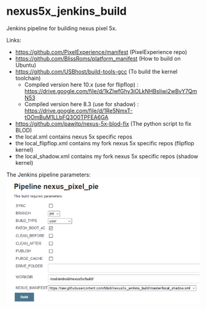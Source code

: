 # nexus5x_jenkins_build
Jenkins pipeline for building nexus pixel 5x.

Links:
  - https://github.com/PixelExperience/manifest (PixelExperience repo)
  - https://github.com/BlissRoms/platform_manifest (How to build on Ubuntu)
  - https://github.com/USBhost/build-tools-gcc (To build the kernel toolchain)
    - Compiled version here 10.x (use for flipflop) : https://drive.google.com/file/d/1kZlwfGhy3iOLkNHBsliwi2wBvY7QmN53
    - Compiled version here 8.3 (use for shadow) : https://drive.google.com/file/d/1Re5NmxT-tOOmBuM1LLbFQ3O0TPFEA6GA
  - https://github.com/pawitp/nexus-5x-blod-fix (The python script to fix BLOD)
  - the local.xml contains nexus 5x specific repos
  - the local_flipflop.xml contains my fork nexus 5x specific repos (flipflop kernel)
  - the local_shadow.xml contains my fork nexus 5x specific repos (shadow kernel)
  
  The Jenkins pipeline parameters:
  ![picture](jenkins.PNG)

 
